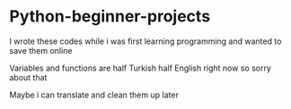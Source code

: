 # Python-beginner-projects
 
 I wrote these codes while i was first learning programming and wanted to save them online
 
 Variables and functions are half Turkish half English right now so sorry about that
 
 Maybe i can translate and clean them up later
